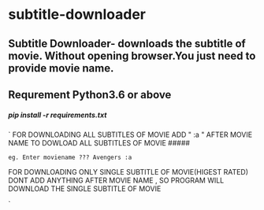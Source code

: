 # subtitle-downloader

## Subtitle Downloader- downloads the subtitle of movie. Without opening browser.You just need to provide movie name. ##

## Requrement Python3.6 or above ##

##### pip install -r requirements.txt #####
`
 FOR DOWNLOADING ALL SUBTITLES OF MOVIE ADD " :a " AFTER MOVIE NAME TO DOWLOAD ALL SUBTITLES OF MOVIE #####

    eg. Enter moviename ??? Avengers :a


 FOR DOWNLOADING ONLY SINGLE SUBTITLE OF MOVIE(HIGEST RATED) DONT ADD ANYTHING AFTER MOVIE NAME , SO PROGRAM WILL DOWNLOAD THE SINGLE SUBTITLE OF MOVIE 

`

